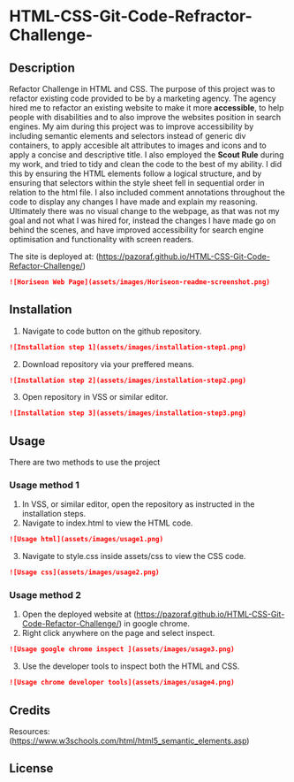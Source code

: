 # HTML-CSS-Git-Code-Refractor-Challenge-

## Description 
Refactor Challenge in HTML and CSS.
The purpose of this project was to refactor existing code provided to be by a marketing agency. The agency hired me to refactor an existing website to make it more **accessible**, to help people with disabilities and to also improve the websites position in search engines.
My aim during this project was to improve accessibility by including semantic elements and selectors instead of generic div containers, to apply accesible alt attributes to images and icons and to apply a concise and descriptive title. I also employed the **Scout Rule** during my work, and tried to tidy and clean the code to the best of my ability. I did this by ensuring the HTML elements follow a logical structure, and by ensuring that selectors within the style sheet fell in sequential order in relation to the html file. I also included comment annotations throughout the code to display any changes I have made and explain my reasoning.
Ultimately there was no visual change to the webpage, as that was not my goal and not what I was hired for, instead the changes I have made go on behind the scenes, and have improved accessibility for search engine optimisation and functionality with screen readers.

The site is deployed at: 
(https://pazoraf.github.io/HTML-CSS-Git-Code-Refactor-Challenge/)

```md
![Horiseon Web Page](assets/images/Horiseon-readme-screenshot.png)
```
## Installation

1. Navigate to code button on the github repository.
```md
![Installation step 1](assets/images/installation-step1.png)
```
2. Download repository via your preffered means.
```md
![Installation step 2](assets/images/installation-step2.png)
```
3. Open repository in VSS or similar editor.
```md
![Installation step 3](assets/images/installation-step3.png)
```

## Usage 

There are two methods to use the project
### Usage method 1
1. In VSS, or similar editor, open the repository as instructed in the installation steps.
2. Navigate to index.html to view the HTML code.
```md
![Usage html](assets/images/usage1.png)
```
3. Navigate to style.css inside assets/css to view the CSS code.
```md
![Usage css](assets/images/usage2.png)
```
### Usage method 2
1. Open the deployed website at (https://pazoraf.github.io/HTML-CSS-Git-Code-Refactor-Challenge/) in google chrome.
2. Right click anywhere on the page and select inspect.
```md
![Usage google chrome inspect ](assets/images/usage3.png)
```
3. Use the developer tools to inspect both the HTML and CSS.
```md
![Usage chrome developer tools](assets/images/usage4.png)
```

## Credits

Resources: (https://www.w3schools.com/html/html5_semantic_elements.asp)



## License